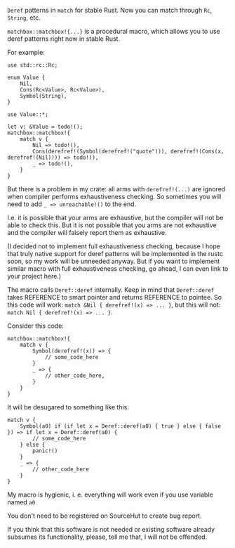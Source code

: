 `Deref` patterns in `match` for stable Rust. Now you can match through `Rc`, `String`, etc.

`matchbox::matchbox!{...}` is a procedural macro, which allows you to use deref patterns right now in stable Rust.

For example:
```rust,no_run
use std::rc::Rc;

enum Value {
    Nil,
    Cons(Rc<Value>, Rc<Value>),
    Symbol(String),
}

use Value::*;

let v: &Value = todo!();
matchbox::matchbox!{
    match v {
        Nil => todo!(),
        Cons(derefref!(Symbol(derefref!("quote"))), derefref!(Cons(x, derefref!(Nil)))) => todo!(),
        _ => todo!(),
    }
}
```

But there is a problem in my crate: all arms with `derefref!(...)` are ignored when compiler performs exhaustiveness checking. So sometimes you will need to add `_ => unreachable!()` to the end.

I.e. it is possible that your arms are exhaustive, but the compiler will not be able to check this. But it is not possible that you arms are not exhaustive and the compiler will falsely report them as exhaustive.

(I decided not to implement full exhaustiveness checking, because I hope that truly native support for deref patterns will be implemented in the rustc soon, so my work will be unneeded anyway. But if you want to implement similar macro with full exhaustiveness checking, go ahead, I can even link to your project here.)

The macro calls `Deref::deref` internally. Keep in mind that `Deref::deref` takes REFERENCE to smart pointer and returns REFERENCE to pointee. So this code will work: `match &Nil { derefref!(x) => ... }`, but this will not: `match Nil { derefref!(x) => ... }`.

Consider this code:
```rust,ignore
matchbox::matchbox!{
    match v {
        Symbol(derefref!(x)) => {
            // some_code_here
        }
        _ => {
            // other_code_here,
        }
    }
}
```

It will be desugared to something like this:
```rust,ignore
match v {
    Symbol(a0) if (if let x = Deref::deref(a0) { true } else { false }) => if let x = Deref::deref(a0) {
        // some_code_here
    } else {
        panic!()
    }
    _ => {
        // other_code_here
    }
}
```

My macro is hygienic, i. e. everything will work even if you use variable named `a0`

You don't need to be registered on SourceHut to create bug report.

If you think that this software is not needed or existing software already subsumes its functionality, please, tell me that, I will not be offended.
